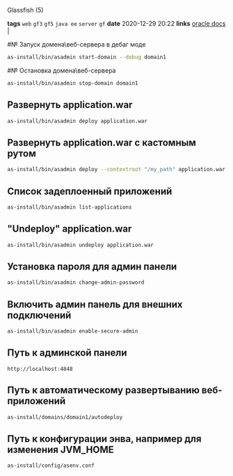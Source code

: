 Glassfish (5)

**tags** `web` `gf3` `gf5` `java ee` `server` `gf`
**date** 2020-12-29 20:22
**links** [oracle docs](https://docs.oracle.com/cd/E19798-01/821-1757/6nmni99aj/index.html) |

#№ Запуск домена\веб-сервера в дебаг моде
```bash
as-install/bin/asadmin start-domain --debug domain1
```
#№ Остановка домена\веб-сервера
```bash
as-install/bin/asadmin stop-domain domain1
```
## Развернуть application.war
```bash
as-install/bin/asadmin deploy application.war
```
## Развернуть application.war с кастомным рутом
```bash
as-install/bin/asadmin deploy --contextroot "/my_path" application.war
```
## Список задеплоенный приложений
```bash
as-install/bin/asadmin list-applications
```
## "Undeploy" application.war
```bash
as-install/bin/asadmin undeploy application.war
```
## Установка пароля для админ панели
```bash
as-install/bin/asadmin change-admin-password
```
## Включить админ панель для внешних подключений
```bash
as-install/bin/asadmin enable-secure-admin
```
## Путь к админской панели
```url
http://localhost:4848
```
## Путь к автоматическому развертыванию веб-приложений
```bash
as-install/domains/domain1/autodeploy
```
## Путь к конфигурации энва, например для изменения JVM_HOME
```bash
as-install/config/asenv.conf
```
